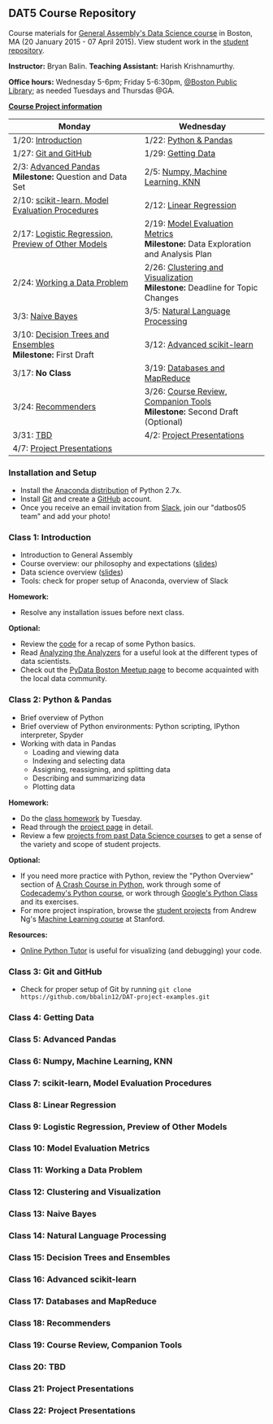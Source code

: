 ## DAT5 Course Repository

Course materials for [General Assembly's Data Science course](https://generalassemb.ly/education/data-science) in Boston, MA (20 January 2015 - 07 April 2015). View student work in the [student repository](https://github.com/bbalin12/DAT5_BOS_students).

**Instructor:** Bryan Balin. **Teaching Assistant:** Harish Krishnamurthy.

**Office hours:** Wednesday 5-6pm; Friday 5-6:30pm, [@Boston Public Library](http://www.bpl.org/); as needed Tuesdays and Thursdas @GA. 

**[Course Project information](project.md)**

Monday | Wednesday
--- | ---
1/20: [Introduction](#class-1-introduction) | 1/22: [Python & Pandas](#class-2-python-&-pandas)
1/27: [Git and GitHub](#class-3-git-and-github) | 1/29: [Getting Data](#class-4-getting-data)
2/3: [Advanced Pandas](#class-5-advanced-pandas)<br>**Milestone:** Question and Data Set | 2/5: [Numpy, Machine Learning, KNN](#class-6-numpy-machine-learning-knn)
2/10:  [scikit-learn, Model Evaluation Procedures](#class-7-scikit-learn-model-evaluation-procedures)| 2/12: [Linear Regression](#class-8-linear-regression)
2/17: [Logistic Regression,<br>Preview of Other Models](#class-9-logistic-regression-preview-of-other-models) | 2/19: [Model Evaluation Metrics](#class-10-model-evaluation-metrics)<br>**Milestone:** Data Exploration and Analysis Plan
2/24: [Working a Data Problem](#class-11-working-a-data-problem) | 2/26: [Clustering and Visualization](#class-12-clustering-and-visualization)<br>**Milestone:** Deadline for Topic Changes
3/3: [Naive Bayes](#class-13-naive-bayes) | 3/5: [Natural Language Processing](#class-14-natural-language-processing)
3/10: [Decision Trees and Ensembles](#class-15-decision-trees-and-ensembles)<br>**Milestone:** First Draft | 3/12: [Advanced scikit-learn](#class-16-advanced-scikit-learn)
3/17: **No Class**  | 3/19: [Databases and MapReduce](#class-17-databases-and-mapreduce)
3/24: [Recommenders](#class-18-recommenders) | 3/26: [Course Review, Companion Tools](#class-19-course-review-companion-tools)<br>**Milestone:** Second Draft (Optional)
3/31: [TBD](#class-20-tbd) | 4/2: [Project Presentations](#class-21-project-presentations)
4/7: [Project Presentations](#class-22-project-presentations) |


### Installation and Setup
* Install the [Anaconda distribution](http://continuum.io/downloads) of Python 2.7x.
* Install [Git](http://git-scm.com/book/en/v2/Getting-Started-Installing-Git) and create a [GitHub](https://github.com/) account.
* Once you receive an email invitation from [Slack](https://slack.com/), join our "datbos05 team" and add your photo!


### Class 1: Introduction
* Introduction to General Assembly
* Course overview: our philosophy and expectations ([slides](slides/01_course_overview.pdf))
* Data science overview ([slides](slides/01_intro_to_data_science.pdf))
* Tools: check for proper setup of Anaconda, overview of Slack

**Homework:**
* Resolve any installation issues before next class.

**Optional:**
* Review the [code](code/00_python_refresher.py) for a recap of some Python basics.
* Read [Analyzing the Analyzers](http://cdn.oreillystatic.com/oreilly/radarreport/0636920029014/Analyzing_the_Analyzers.pdf) for a useful look at the different types of data scientists.
* Check out the [PyData Boston Meetup page](http://www.meetup.com/PyData-Boston/) to become acquainted with the local data community.


### Class 2: Python & Pandas
* Brief overview of Python
* Brief overview of Python environments: Python scripting, IPython interpreter, Spyder
* Working with data in Pandas
    * Loading and viewing data
    * Indexing and selecting data
    * Assigning, reassigning, and splitting data
    * Describing and summarizing data
    * Plotting data

**Homework:**
* Do the [class homework](https://github.com/justmarkham/DAT4/blob/master/homework/05_pandas.md) by Tuesday.
* Read through the [project page](project.md) in detail.
* Review a few [projects from past Data Science courses](https://github.com/justmarkham/DAT-project-examples) to get a sense of the variety and scope of student projects.

**Optional:**
* If you need more practice with Python, review the "Python Overview" section of [A Crash Course in Python](http://nbviewer.ipython.org/gist/rpmuller/5920182), work through some of [Codecademy's Python course](http://www.codecademy.com/en/tracks/python), or work through [Google's Python Class](https://developers.google.com/edu/python/) and its exercises.
* For more project inspiration, browse the [student projects](http://cs229.stanford.edu/projects2013.html) from Andrew Ng's [Machine Learning course](http://cs229.stanford.edu/) at Stanford.

**Resources:**
* [Online Python Tutor](http://pythontutor.com/) is useful for visualizing (and debugging) your code.


### Class 3:  Git and GitHub
* Check for proper setup of Git by running `git clone https://github.com/bbalin12/DAT-project-examples.git`

### Class 4: Getting Data

### Class 5: Advanced Pandas


### Class 6: Numpy, Machine Learning, KNN


### Class 7: scikit-learn, Model Evaluation Procedures


### Class 8: Linear Regression


### Class 9: Logistic Regression, Preview of Other Models


### Class 10: Model Evaluation Metrics


### Class 11: Working a Data Problem


### Class 12: Clustering and Visualization


### Class 13: Naive Bayes


### Class 14: Natural Language Processing


### Class 15: Decision Trees and Ensembles


### Class 16: Advanced scikit-learn


### Class 17: Databases and MapReduce


### Class 18: Recommenders


### Class 19: Course Review, Companion Tools


### Class 20: TBD


### Class 21: Project Presentations


### Class 22: Project Presentations

